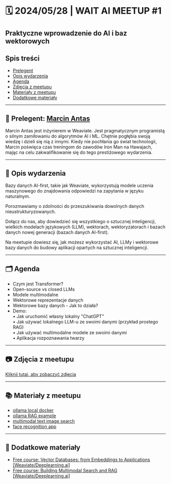 # 🗓️ 2024/05/28 | WAIT AI MEETUP #1

## Praktyczne wprowadzenie do AI i baz wektorowych

## Spis treści
- [Prelegent](#prelegent)
- [Opis wydarzenia](#opis-wydarzenia)
- [Agenda](#agenda)
- [Zdjęcia z meetupu](#zdjęcia-z-meetupu)
- [Materiały z meetupu](#materiały-z-meetupu)
- [Dodatkowe materiały](#dodatkowe-materiały)

---

## 🎤 Prelegent: [Marcin Antas](https://www.linkedin.com/in/antasmarcin/)
Marcin Antas jest inżynierem w Weaviate. Jest pragmatycznym programistą o silnym zamiłowaniu do algorytmów AI i ML. Chętnie pogłębia swoją wiedzę i dzieli się nią z innymi. Kiedy nie pochłania go świat technologii, Marcin poświęca czas treningom do zawodów Iron Man na Hawajach, mając na celu zakwalifikowanie się do tego prestiżowego wydarzenia.

---

## 📄 Opis wydarzenia

Bazy danych AI-first, takie jak Weaviate, wykorzystują modele uczenia maszynowego do znajdowania odpowiedzi na zapytania w języku naturalnym.

Porozmawiamy o zdolności do przeszukiwania dowolnych danych nieustrukturyzowanych.

Dołącz do nas, aby dowiedzieć się wszystkiego o sztucznej inteligencji, wielkich modelach językowych (LLM), wektorach, wektoryzatorach i bazach danych nowej generacji (bazach danych AI-first).

Na meetupie dowiesz się, jak możesz wykorzystać AI, LLMy i wektorowe bazy danych do budowy aplikacji opartych na sztucznej inteligencji.

---

## 🗂️ Agenda

- Czym jest Transformer?  
- Open-source vs closed LLMs  
- Modele multimodalne  
- Wektorowe reprezentacje danych  
- Wektorowe bazy danych - Jak to działa?  
- Demo:  
  • Jak uruchomić własny lokalny "ChatGPT"  
  • Jak używać lokalnego LLM-u ze swoimi danymi (przykład prostego RAG)  
  • Jak używać multimodalne modele ze swoimi danymi  
  • Aplikacja rozpoznawania twarzy  

---

## 📷 Zdjęcia z meetupu
[Kliknij tutaj, aby zobaczyć zdjęcia](https://photos.app.goo.gl/uDGhgDHyZfqowxYm6)

---

## 📚 Materiały z meetupu

- [ollama local docker](https://github.com/antas-marcin/ollama-local-docker)
- [ollama RAG example](https://github.com/antas-marcin/weaviate-ollama-rag-sample)
- [multimodal text image search](https://github.com/weaviate/weaviate-examples/tree/main/clip-multi-modal-text-image-search)
- [face recognition app](https://github.com/weaviate/weaviate-examples/tree/main/face-recognition-app)

---

## 📘 Dodatkowe materiały

- [Free course: Vector Databases: from Embeddings to Applications [Weaviate/Deeplearning.ai]](https://www.deeplearning.ai/short-courses/vector-databases-embeddings-applications/)
- [Free course: Building Multimodal Search and RAG [Weaviate/Deeplearning.ai]](https://www.deeplearning.ai/short-courses/building-multimodal-search-and-rag/)